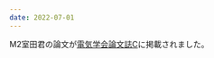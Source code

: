 ```yaml
---
date: 2022-07-01
---
```

M2室田君の論文が[電気学会論文誌C](https://www.jstage.jst.go.jp/browse/ieejeiss/142/7/_contents/-char/ja)に掲載されました。 
